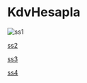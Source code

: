 # KdvHesapla

![ss1](https://github.com/VeyselUstuntas/KdvHesapla/assets/70425868/2e196b3a-07ff-4a06-b8f0-6fad9fac5cdc)


[ss2](https://github.com/VeyselUstuntas/KdvHesapla/assets/70425868/22ae861e-545d-4d07-a7c1-0625ca7259c5)


[ss3](https://github.com/VeyselUstuntas/KdvHesapla/assets/70425868/3f733f56-313e-4a98-b51e-3635948e2a64)


[ss4](https://github.com/VeyselUstuntas/KdvHesapla/assets/70425868/907a63b2-c8eb-4b7a-b4ac-2977803236ef)


